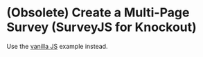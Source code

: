 # (Obsolete) Create a Multi-Page Survey (SurveyJS for Knockout)

Use the [vanilla JS](../html-css-js/) example instead.